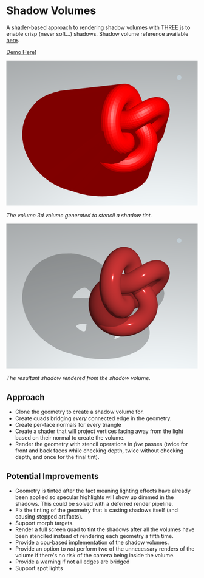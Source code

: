 # Shadow Volumes

A shader-based approach to rendering shadow volumes with THREE js to enable crisp (never soft...) shadows. Shadow volume reference available [here](http://nuclear.mutantstargoat.com/articles/volume_shadows_tutorial_nuclear.pdf).

[Demo Here!](https://gkjohnson.github.io/threejs-sandbox/shadow-volumes/index.html)

![](./docs/visible-volume.png)

_The volume 3d volume generated to stencil a shadow tint._

![](./docs/shadow-volume.png)

_The resultant shadow rendered from the shadow volume._

## Approach

- Clone the geometry to create a shadow volume for.
- Create quads bridging _every_ connected edge in the geometry.
- Create per-face normals for every triangle
- Create a shader that will project vertices facing away from the light based on their normal to create the volume.
- Render the geometry with stencil operations in _five_ passes (twice for front and back faces while checking depth, twice without checking depth, and once for the final tint).

## Potential Improvements
- Geometry is tinted after the fact meaning lighting effects have already been applied so specular highlights will show up dimmed in the shadows. This could be solved with a deferred render pipeline.
- Fix the tinting of the geometry that is casting shadows itself (and causing stepped artifacts).
- Support morph targets.
- Render a full screen quad to tint the shadows after all the volumes have been stenciled instead of rendering each geometry a fifth time.
- Provide a cpu-based implementation of the shadow volumes.
- Provide an option to _not_ perform two of the unnecessary renders of the volume if there's no risk of the camera being inside the volume.
- Provide a warning if not all edges are bridged
- Support spot lights
